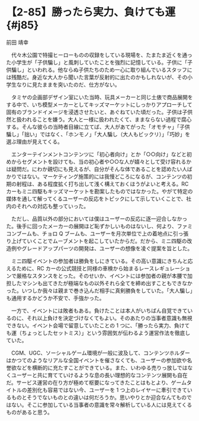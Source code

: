 # 【2-85】勝ったら実力、負けても運{#j85}

<div class="author">前田 靖幸</div>

　代々木公園で特撮ヒーローものの収録をしている現場を、たまたま近くを通った小学生が「子供騙し」と風刺していたことを強烈に記憶している。子供に「子供騙し」といわれる。他ならぬ子供たちのため一心に取り組んでいるスタッフには残酷だ。身近な大人から聞いた言葉が反射的に出たのかもしれないが、その小学生なりに見たままを突いたのだ、仕方がない。

　タミヤの企画部デザイン室にいた当時、玩具メーカーと同じ土俵で商品展開をする中で、いち模型メーカーとしてキッズマーケットにしっかりアプローチして固有のブランドイメージを浸透させたいと、あぐねていた頃だった。子供は子供然と扱われることを嫌う。大人と一様に扱われたくて、ままならない過程で腐心する。そんな彼らの当時者目線に立てば、大人があてがった「オモチャ」「子供騙し」「拙い」ではなく、「ホンモノ」「大人騙し（大人もビックリ）」「巧妙」を選ぶ理由が見えてくる。

　エンターテインメントコンテンツに「初心者向け」とか「○○向け」などと初めからセグメントを設けても、当の初心者や○○な人が嬉々として受け容れるかは疑問だ。にわか親切にも見えるが、自分がそんな体であることを認めたい人ばかりではない。マーケティング施策的には我慢どころになるが、コンテンツの初期の射程は、ある程度拡く打ち出して浅く構えておくほうがよいと考える。RC カーもミニ四駆もキッズマーケットを勘案したものではなかった。やがて特定の媒体を通して解ってくるユーザーの反応をトピックにして示していくことで、社内のそれへの対応も整っていった。

　ただし、品質以外の部分においては僕はユーザーの反応に逐一迎合しなかった。後手に回ったメーカーの展開ほど恥ずかしいものはないし、何より、ファミコンブームも、チョロ Q ブームも、ユーザーを月次単位で上の着地点に引っ張り上げていくことでムーブメントを起こしていたからだ。だから、ミニ四駆の改造例やグレードアップパーツの開発は、ユーザーの想像を凌ぐ提案を旨とした。

　ミニ四駆イベントの参加者は勝負をしにきている。その高い意識にきちんと応えるために、RC カーの公式競技と同様の車検から始まるレースレギュレーションで厳格なスタンスをとった。そのせいか、イベントには参加者の親が本腰で加担したマシンも出てきたが極端なもの以外それら全てを締め出すこともできなかった。いつしか我々は親まで巻き込んだ相手に真剣勝負をしていた。「大人騙し」も通用するかどうか不安で、手強かった。

　一方で、イベントには敗者もある。負けたことは本人がいちばん自覚できているのに、それ以上負けを決定づけなくてもよい。そのあたりの当事者意識も無視できない。イベント会場で留意していたことの 1 つに、「勝ったら実力、負けても運（ちょっとしたセットミス）」という雰囲気が伝わるよう運営作法を徹底していた。

　CGM、UGC、ソーシャルゲーム環境が一般に波及して、コンテンツホルダーはかつてのようなリアルな全国イベントを催さなくても、ユーザーの参加欲や名誉欲などを横断的に充たすことができている。また、いわゆる売りっ放しではなくユーザーと共に育てていけるような息の長い理想的なコンテンツ展開も自在だ。サービス運営の在り方が極めて枢要になってきたことはもとより、ゲームタイトルの差別化も容易ではない今、ユーザーを 1 つ上のレイヤーに牽引できているものとそうでないものとの違いは何だろうか。思いやりとか迎合なんてものではない。そこに参加している当事者の意識を常々解析している人には見えてくるものがあると思う。
